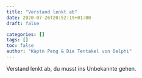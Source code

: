 ```yaml
---
title: "Verstand lenkt ab"
date: 2020-07-26T20:52:19+01:00
draft: false

categories: []
tags: []
toc: false
author: "Käptn Peng & Die Tentakel von Delphi"
---
```

Verstand lenkt ab, du musst ins Unbekannte gehen.